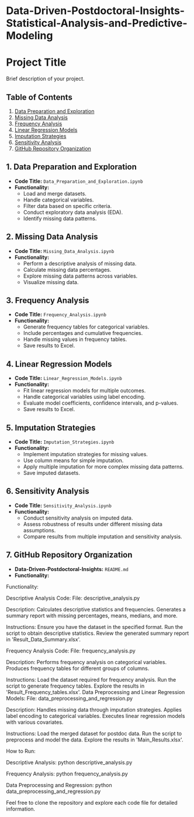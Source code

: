 # Data-Driven-Postdoctoral-Insights-Statistical-Analysis-and-Predictive-Modeling



# Project Title

Brief description of your project.

## Table of Contents
1. [Data Preparation and Exploration](#1-data-preparation-and-exploration)
2. [Missing Data Analysis](#2-missing-data-analysis)
3. [Frequency Analysis](#3-frequency-analysis)
4. [Linear Regression Models](#4-linear-regression-models)
5. [Imputation Strategies](#5-imputation-strategies)
6. [Sensitivity Analysis](#6-sensitivity-analysis)
7. [GitHub Repository Organization](#7-github-repository-organization)

## 1. Data Preparation and Exploration

- **Code Title:** `Data_Preparation_and_Exploration.ipynb`
- **Functionality:**
  - Load and merge datasets.
  - Handle categorical variables.
  - Filter data based on specific criteria.
  - Conduct exploratory data analysis (EDA).
  - Identify missing data patterns.

## 2. Missing Data Analysis

- **Code Title:** `Missing_Data_Analysis.ipynb`
- **Functionality:**
  - Perform a descriptive analysis of missing data.
  - Calculate missing data percentages.
  - Explore missing data patterns across variables.
  - Visualize missing data.

## 3. Frequency Analysis

- **Code Title:** `Frequency_Analysis.ipynb`
- **Functionality:**
  - Generate frequency tables for categorical variables.
  - Include percentages and cumulative frequencies.
  - Handle missing values in frequency tables.
  - Save results to Excel.

## 4. Linear Regression Models

- **Code Title:** `Linear_Regression_Models.ipynb`
- **Functionality:**
  - Fit linear regression models for multiple outcomes.
  - Handle categorical variables using label encoding.
  - Evaluate model coefficients, confidence intervals, and p-values.
  - Save results to Excel.

## 5. Imputation Strategies

- **Code Title:** `Imputation_Strategies.ipynb`
- **Functionality:**
  - Implement imputation strategies for missing values.
  - Use column means for simple imputation.
  - Apply multiple imputation for more complex missing data patterns.
  - Save imputed datasets.

## 6. Sensitivity Analysis

- **Code Title:** `Sensitivity_Analysis.ipynb`
- **Functionality:**
  - Conduct sensitivity analysis on imputed data.
  - Assess robustness of results under different missing data assumptions.
  - Compare results from multiple imputation and sensitivity analysis.

## 7. GitHub Repository Organization

- **Data-Driven-Postdoctoral-Insights:** `README.md`
- **Functionality:**

Functionality:

Descriptive Analysis Code:
File: descriptive_analysis.py

Description:
Calculates descriptive statistics and frequencies.
Generates a summary report with missing percentages, means, medians, and more.

Instructions:
Ensure you have the dataset in the specified format.
Run the script to obtain descriptive statistics.
Review the generated summary report in 'Result_Data_Summary.xlsx'.

Frequency Analysis Code:
File: frequency_analysis.py

Description:
Performs frequency analysis on categorical variables.
Produces frequency tables for different groups of columns.

Instructions:
Load the dataset required for frequency analysis.
Run the script to generate frequency tables.
Explore the results in 'Result_Frequency_tables.xlsx'.
Data Preprocessing and Linear Regression Models:
File: data_preprocessing_and_regression.py

Description:
Handles missing data through imputation strategies.
Applies label encoding to categorical variables.
Executes linear regression models with various covariates.

Instructions:
Load the merged dataset for postdoc data.
Run the script to preprocess and model the data.
Explore the results in 'Main_Results.xlsx'.

How to Run:

Descriptive Analysis:
python descriptive_analysis.py


Frequency Analysis:
python frequency_analysis.py

Data Preprocessing and Regression:
python data_preprocessing_and_regression.py

Feel free to clone the repository and explore each code file for detailed information.

